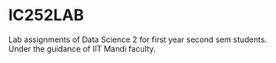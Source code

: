 # IC252LAB
Lab assignments of Data Science 2 for first year second sem students.
Under the guidance of IIT Mandi faculty.


